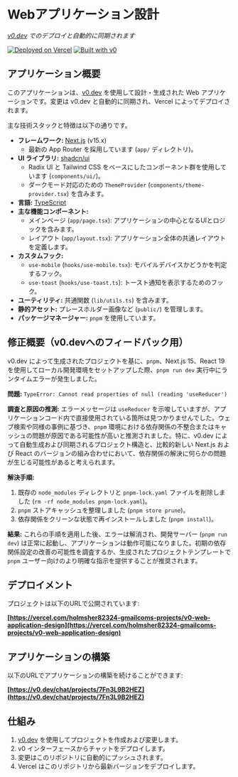 # Webアプリケーション設計

*[v0.dev](https://v0.dev) でのデプロイと自動的に同期されます*

[![Deployed on Vercel](https://img.shields.io/badge/Deployed%20on-Vercel-black?style=for-the-badge&logo=vercel)](https://vercel.com/holmsher82324-gmailcoms-projects/v0-web-application-design)
[![Built with v0](https://img.shields.io/badge/Built%20with-v0.dev-black?style=for-the-badge)](https://v0.dev/chat/projects/7Fn3L9B2HEZ)

## アプリケーション概要

このアプリケーションは、[v0.dev](https://v0.dev) を使用して設計・生成された Web アプリケーションです。変更は v0.dev と自動的に同期され、Vercel によってデプロイされます。

主な技術スタックと特徴は以下の通りです。

*   **フレームワーク:** [Next.js](https://nextjs.org/) (v15.x)
    *   最新の App Router を採用しています (`app/` ディレクトリ)。
*   **UI ライブラリ:** [shadcn/ui](https://ui.shadcn.com/)
    *   Radix UI と Tailwind CSS をベースにしたコンポーネント群を使用しています (`components/ui/`)。
    *   ダークモード対応のための `ThemeProvider` (`components/theme-provider.tsx`) を含みます。
*   **言語:** [TypeScript](https://www.typescriptlang.org/)
*   **主な機能コンポーネント:**
    *   メインページ (`app/page.tsx`): アプリケーションの中心となるUIとロジックを含みます。
    *   レイアウト (`app/layout.tsx`): アプリケーション全体の共通レイアウトを定義します。
*   **カスタムフック:**
    *   `use-mobile` (`hooks/use-mobile.tsx`): モバイルデバイスかどうかを判定するフック。
    *   `use-toast` (`hooks/use-toast.ts`): トースト通知を表示するためのフック。
*   **ユーティリティ:** 共通関数 (`lib/utils.ts`) を含みます。
*   **静的アセット:** プレースホルダー画像など (`public/`) を管理します。
*   **パッケージマネージャー:** `pnpm` を使用しています。

## 修正概要（v0.devへのフィードバック用）

v0.dev によって生成されたプロジェクトを基に、`pnpm`、Next.js 15、React 19 を使用してローカル開発環境をセットアップした際、`pnpm run dev` 実行中にランタイムエラーが発生しました。

**問題:**
`TypeError: Cannot read properties of null (reading 'useReducer')`

**調査と原因の推測:**
エラーメッセージは `useReducer` を示唆していますが、アプリケーションコード内で直接使用されている箇所は見つかりませんでした。ウェブ検索や同様の事例に基づき、`pnpm` 環境における依存関係の不整合またはキャッシュの問題が原因である可能性が高いと推測されました。特に、v0.dev によって自動生成および同期されるプロジェクト構造と、比較的新しい Next.js および React のバージョンの組み合わせにおいて、依存関係の解決に何らかの問題が生じる可能性があると考えられます。

**解決手順:**
1.  既存の `node_modules` ディレクトリと `pnpm-lock.yaml` ファイルを削除しました (`rm -rf node_modules pnpm-lock.yaml`)。
2.  `pnpm` ストアキャッシュを整理しました (`pnpm store prune`)。
3.  依存関係をクリーンな状態で再インストールしました (`pnpm install`)。

**結果:**
これらの手順を適用した後、エラーは解消され、開発サーバー (`pnpm run dev`) は正常に起動し、アプリケーションは動作可能になりました。初期の依存関係設定の改善の可能性を調査するか、生成されたプロジェクトテンプレートで `pnpm` ユーザー向けのより明確な指示を提供することが推奨されます。

## デプロイメント

プロジェクトは以下のURLで公開されています:

**[https://vercel.com/holmsher82324-gmailcoms-projects/v0-web-application-design](https://vercel.com/holmsher82324-gmailcoms-projects/v0-web-application-design)**

## アプリケーションの構築

以下のURLでアプリケーションの構築を続けることができます:

**[https://v0.dev/chat/projects/7Fn3L9B2HEZ](https://v0.dev/chat/projects/7Fn3L9B2HEZ)**

## 仕組み

1. [v0.dev](https://v0.dev) を使用してプロジェクトを作成および変更します。
2. v0 インターフェースからチャットをデプロイします。
3. 変更はこのリポジトリに自動的にプッシュされます。
4. Vercel はこのリポジトリから最新バージョンをデプロイします。